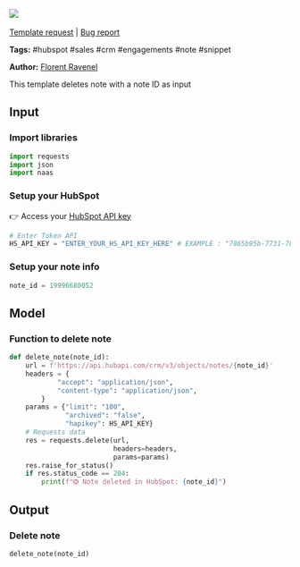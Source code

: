 <a href="https://app.naas.ai/user-redirect/naas/downloader?url=https://raw.githubusercontent.com/jupyter-naas/awesome-notebooks/master/HubSpot/HubSpot_Delete_note.ipynb" target="_parent"><img src="https://naasai-public.s3.eu-west-3.amazonaws.com/open_in_naas.svg"/></a><br><br><a href="https://github.com/jupyter-naas/awesome-notebooks/issues/new?assignees=&labels=&template=template-request.md&title=Tool+-+Action+of+the+notebook+">Template request</a> | <a href="https://github.com/jupyter-naas/awesome-notebooks/issues/new?assignees=&labels=bug&template=bug_report.md&title=HubSpot+-+Delete+note:+Error+short+description">Bug report</a>

**Tags:** #hubspot #sales #crm #engagements #note #snippet

**Author:** [Florent Ravenel](https://www.linkedin.com/in/florent-ravenel/)

This template deletes note with a note ID as input

## Input

### Import libraries


```python
import requests
import json
import naas
```

### Setup your HubSpot
👉 Access your [HubSpot API key](https://knowledge.hubspot.com/integrations/how-do-i-get-my-hubspot-api-key)


```python
# Enter Token API
HS_API_KEY = "ENTER_YOUR_HS_API_KEY_HERE" # EXAMPLE : "7865b95b-7731-7843-2537-34284HSKHEZ"
```

### Setup your note info


```python
note_id = 19996680052
```

## Model

### Function to delete note


```python
def delete_note(note_id):
    url = f'https://api.hubapi.com/crm/v3/objects/notes/{note_id}'
    headers = {
            "accept": "application/json",
            "content-type": "application/json",
        }
    params = {"limit": "100",
              "archived": "false",
              "hapikey": HS_API_KEY}
    # Requests data
    res = requests.delete(url,
                          headers=headers,
                          params=params)
    res.raise_for_status()
    if res.status_code == 204:
        print(f"❎ Note deleted in HubSpot: {note_id}")
```

## Output

### Delete note


```python
delete_note(note_id)
```

